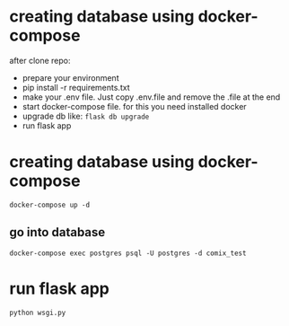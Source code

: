 # creating database using docker-compose

after clone repo:

- prepare your environment
- pip install -r requirements.txt
- make your .env file. Just copy .env.file and remove the .file at the end
- start docker-compose file. for this you need installed docker
- upgrade db like: `flask db upgrade`
- run flask app

# creating database using docker-compose

`docker-compose up -d`

## go into database

`docker-compose exec postgres psql -U postgres -d comix_test`

# run flask app

`python wsgi.py`
